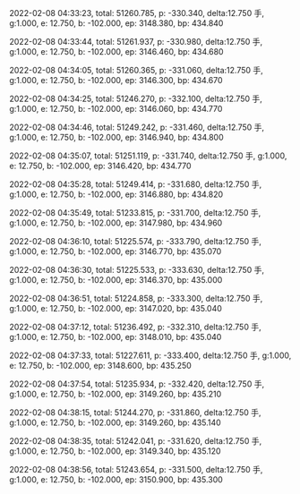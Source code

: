 2022-02-08 04:33:23, total: 51260.785, p: -330.340, delta:12.750 手, g:1.000, e: 12.750, b: -102.000, ep: 3148.380, bp: 434.840

2022-02-08 04:33:44, total: 51261.937, p: -330.980, delta:12.750 手, g:1.000, e: 12.750, b: -102.000, ep: 3146.460, bp: 434.680

2022-02-08 04:34:05, total: 51260.365, p: -331.060, delta:12.750 手, g:1.000, e: 12.750, b: -102.000, ep: 3146.300, bp: 434.670

2022-02-08 04:34:25, total: 51246.270, p: -332.100, delta:12.750 手, g:1.000, e: 12.750, b: -102.000, ep: 3146.060, bp: 434.770

2022-02-08 04:34:46, total: 51249.242, p: -331.460, delta:12.750 手, g:1.000, e: 12.750, b: -102.000, ep: 3146.940, bp: 434.800

2022-02-08 04:35:07, total: 51251.119, p: -331.740, delta:12.750 手, g:1.000, e: 12.750, b: -102.000, ep: 3146.420, bp: 434.770

2022-02-08 04:35:28, total: 51249.414, p: -331.680, delta:12.750 手, g:1.000, e: 12.750, b: -102.000, ep: 3146.880, bp: 434.820

2022-02-08 04:35:49, total: 51233.815, p: -331.700, delta:12.750 手, g:1.000, e: 12.750, b: -102.000, ep: 3147.980, bp: 434.960

2022-02-08 04:36:10, total: 51225.574, p: -333.790, delta:12.750 手, g:1.000, e: 12.750, b: -102.000, ep: 3146.770, bp: 435.070

2022-02-08 04:36:30, total: 51225.533, p: -333.630, delta:12.750 手, g:1.000, e: 12.750, b: -102.000, ep: 3146.370, bp: 435.000

2022-02-08 04:36:51, total: 51224.858, p: -333.300, delta:12.750 手, g:1.000, e: 12.750, b: -102.000, ep: 3147.020, bp: 435.040

2022-02-08 04:37:12, total: 51236.492, p: -332.310, delta:12.750 手, g:1.000, e: 12.750, b: -102.000, ep: 3148.010, bp: 435.040

2022-02-08 04:37:33, total: 51227.611, p: -333.400, delta:12.750 手, g:1.000, e: 12.750, b: -102.000, ep: 3148.600, bp: 435.250

2022-02-08 04:37:54, total: 51235.934, p: -332.420, delta:12.750 手, g:1.000, e: 12.750, b: -102.000, ep: 3149.260, bp: 435.210

2022-02-08 04:38:15, total: 51244.270, p: -331.860, delta:12.750 手, g:1.000, e: 12.750, b: -102.000, ep: 3149.260, bp: 435.140

2022-02-08 04:38:35, total: 51242.041, p: -331.620, delta:12.750 手, g:1.000, e: 12.750, b: -102.000, ep: 3149.340, bp: 435.120

2022-02-08 04:38:56, total: 51243.654, p: -331.500, delta:12.750 手, g:1.000, e: 12.750, b: -102.000, ep: 3150.900, bp: 435.300